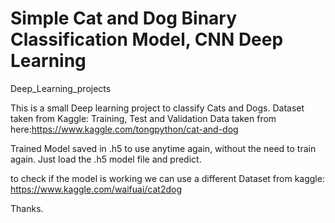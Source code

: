 # Simple Cat and Dog Binary Classification Model, CNN Deep Learning
Deep_Learning_projects

This is a small Deep learning project to classify Cats and Dogs.
Dataset taken from Kaggle: 
Training, Test and Validation Data taken from here:https://www.kaggle.com/tongpython/cat-and-dog

Trained Model saved in .h5 to use anytime again, without the need to train again. Just load the .h5 model file and predict.

to check if the model is working we can use a different Dataset from kaggle: https://www.kaggle.com/waifuai/cat2dog

Thanks.

